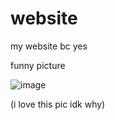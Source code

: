 # website
my website bc yes

funny picture

![image](https://github.com/Matxilla/Matxilla.github.io/assets/115736383/98225512-5f7e-4763-92a9-d19030525fda)

(i love this pic idk why)
